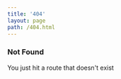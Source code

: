 ```yaml
---
title: '404'
layout: page
path: /404.html
---
```

### Not Found

You just hit a route that doesn't exist
